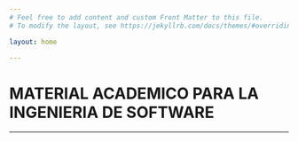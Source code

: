 ```yaml
---
# Feel free to add content and custom Front Matter to this file.
# To modify the layout, see https://jekyllrb.com/docs/themes/#overriding-theme-defaults

layout: home

---
```

<script src="https://kit.fontawesome.com/7316530f41.js" crossorigin="anonymous"></script>
<h1><i style="color:#2980b9" class="far fa-bookmark"></i> MATERIAL ACADEMICO PARA LA INGENIERIA DE SOFTWARE</h1>
<hr>
   